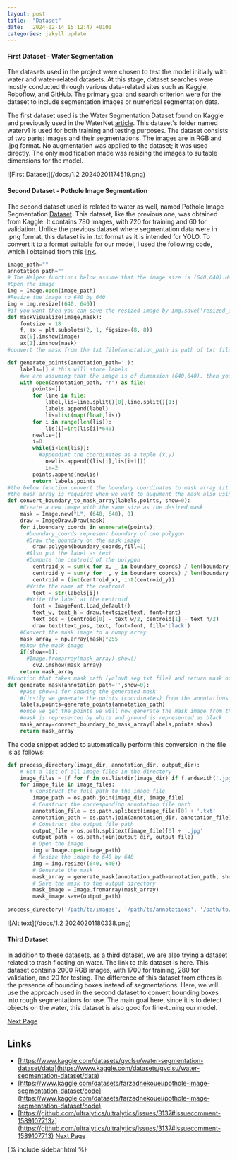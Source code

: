 ```yaml
---
layout: post
title:  "Dataset"
date:   2024-02-14 15:12:47 +0100
categories: jekyll update
---
```


#### First Dataset - Water Segmentation
The datasets used in the project were chosen to test the model initially with water and water-related datasets. At this stage, dataset searches were mostly conducted through various data-related sites such as Kaggle, Roboflow, and GitHub. The primary goal and search criterion were for the dataset to include segmentation images or numerical segmentation data.

The first dataset used is the Water Segmentation Dataset found on Kaggle and previously used in the WaterNet [article](https://www.kaggle.com/datasets/gvclsu/water-segmentation-dataset/data).
This dataset's folder named waterv1 is used for both training and testing purposes. The dataset consists of two parts: images and their segmentations. The images are in RGB and .jpg format. No augmentation was applied to the dataset; it was used directly. The only modification made was resizing the images to suitable dimensions for the model.

![First Dataset](/docs/1.2 20240201174519.png)


#### Second Dataset - Pothole Image Segmentation
The second dataset used is related to water as well, named Pothole Image Segmentation [Dataset](https://www.kaggle.com/datasets/farzadnekouei/pothole-image-segmentation-dataset/code). This dataset, like the previous one, was obtained from Kaggle. It contains 780 images, with 720 for training and 60 for validation. Unlike the previous dataset where segmentation data were in .png format, this dataset is in .txt format as it is intended for YOLO. To convert it to a format suitable for our model, I used the following code, which I obtained from this [link](https://github.com/ultralytics/ultralytics/issues/3137#issuecomment-1589107713).


```python
image_path=""
annotation_path=""
# The Helper functions below assume that the image size is (640,640).Hence resizing the image.
#Open the image
img = Image.open(image_path)
#Resize the image to 640 by 640
img = img.resize((640, 640))
#if you want then you can save the resized image by img.save('resized_image.jpg')
def maskVisualize(image,mask):
    fontsize = 18
    f, ax = plt.subplots(2, 1, figsize=(8, 8))
    ax[0].imshow(image)
    ax[1].imshow(mask)  
#convert the mask from the txt file(annotation_path is path of txt file) to array of points making that mask.

def generate_points(annotation_path=''):
    labels=[] # this will store labels
    #we are assuming that the image is of dimension (640,640). then you have annotated it.
    with open(annotation_path, "r") as file:
        points=[]
        for line in file:
            label,lis=line.split()[0],line.split()[1:]
            labels.append(label)
            lis=list(map(float,lis))
        for i in range(len(lis)):
            lis[i]=int(lis[i]*640)
        newlis=[]
        i=0
        while(i<len(lis)):
          #appendint the coordinates as a tuple (x,y)
            newlis.append((lis[i],lis[i+1]))
            i+=2
        points.append(newlis)
        return labels,points
#the below function convert the boundary coordinates to mask array (it shows mask if you pass 1 at show)
#the mask array is required when we want to augument the mask also using albumentation
def convert_boundary_to_mask_array(labels,points, show=0):
    #Create a new image with the same size as the desired mask
    mask = Image.new("L", (640, 640), 0)
    draw = ImageDraw.Draw(mask)
    for i,boundary_coords in enumerate(points):
      #boundary_coords represent boundary of one polygon
      #Draw the boundary on the mask image
        draw.polygon(boundary_coords,fill=1)
      #Also put the label as text
      #Compute the centroid of the polygon
        centroid_x = sum(x for x, _ in boundary_coords) / len(boundary_coords)
        centroid_y = sum(y for _, y in boundary_coords) / len(boundary_coords)
        centroid = (int(centroid_x), int(centroid_y))
      #Write the name at the centroid
        text = str(labels[i])
      #Write the label at the centroid
        font = ImageFont.load_default()
        text_w, text_h = draw.textsize(text, font=font)
        text_pos = (centroid[0] - text_w/2, centroid[1] - text_h/2)
        draw.text(text_pos, text, font=font, fill='black')
    #Convert the mask image to a numpy array
    mask_array = np.array(mask)*255
    #Show the mask image
    if(show==1):
      #Image.fromarray(mask_array).show()
        cv2.imshow(mask_array)
    return mask_array
#function that takes mask path (yolov8 seg txt file) and return mask of an image (shape of mask == shape of image)
def generate_mask(annotation_path='',show=0):
    #pass show=1 for showing the generated mask
    #firstly we generate the points (coordinates) from the annotations
    labels,points=generate_points(annotation_path)
    #once we get the points we will now generate the mask image from these points (binary mask image (black/white))
    #mask is represented by white and ground is represented as black
    mask_array=convert_boundary_to_mask_array(labels,points,show)
    return mask_array
```

The code snippet added to automatically perform this conversion in the file is as follows:



```python
def process_directory(image_dir, annotation_dir, output_dir):
    # Get a list of all image files in the directory
    image_files = [f for f in os.listdir(image_dir) if f.endswith('.jpg')]
    for image_file in image_files:
	   # Construct the full path to the image file
        image_path = os.path.join(image_dir, image_file)
        # Construct the corresponding annotation file path
        annotation_file = os.path.splitext(image_file)[0] + '.txt'
        annotation_path = os.path.join(annotation_dir, annotation_file)
        # Construct the output file path
        output_file = os.path.splitext(image_file)[0] + '.jpg'
        output_path = os.path.join(output_dir, output_file)
        # Open the image
        img = Image.open(image_path)
        # Resize the image to 640 by 640
        img = img.resize((640, 640))
        # Generate the mask
        mask_array = generate_mask(annotation_path=annotation_path, show=0)
        # Save the mask to the output directory
        mask_image = Image.fromarray(mask_array)
        mask_image.save(output_path)
          
process_directory('/path/to/images', '/path/to/annotations', '/path/to/output')
```

![Alt text](/docs/1.2 20240201180338.png)



#### Third Dataset 
In addition to these datasets, as a third dataset, we are also trying a dataset related to trash floating on water. The link to this dataset is here. This dataset contains 2000 RGB images, with 1700 for training, 280 for validation, and 20 for testing. The difference of this dataset from others is the presence of bounding boxes instead of segmentations. Here, we will use the approach used in the second dataset to convert bounding boxes into rough segmentations for use. The main goal here, since it is to detect objects on the water, this dataset is also good for fine-tuning our model.

[Next Page](/docs/1.3.DataLoader/index.html)

Links
---
- [https://www.kaggle.com/datasets/gvclsu/water-segmentation-dataset/data](https://www.kaggle.com/datasets/gvclsu/water-segmentation-dataset/data)
- [https://www.kaggle.com/datasets/farzadnekouei/pothole-image-segmentation-dataset/code](https://www.kaggle.com/datasets/farzadnekouei/pothole-image-segmentation-dataset/code)
- [https://github.com/ultralytics/ultralytics/issues/3137#issuecomment-1589107713z](https://github.com/ultralytics/ultralytics/issues/3137#issuecomment-1589107713)
[Next Page](/docs/1.3.DataLoader/index.html)

{% include sidebar.html %}